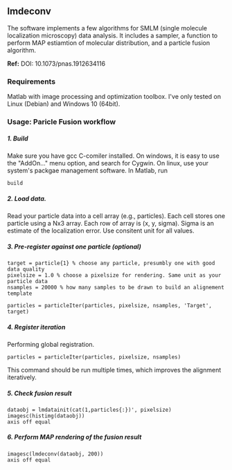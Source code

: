 ## lmdeconv
The software implements a few algorithms for SMLM (single molecule localization microscopy) data analysis. 
It includes a sampler, a function to perform MAP estiamtion of molecular distribution, and a particle fusion algorithm.

**Ref:** DOI: 10.1073/pnas.1912634116

### Requirements
Matlab with image processing and optimization toolbox. I've only tested on Linux (Debian) and Windows 10 (64bit).

### Usage: Paricle Fusion workflow

##### 1. Build
Make sure you have gcc C-comiler installed. On windows, it is easy to use the "AddOn..." menu option, and search for Cygwin. On linux, use your system's packgae management software. 
In Matlab, run
```
build
```
##### 2. Load data. 
Read your particle data into a cell array (e.g., particles). Each cell stores one particle using a Nx3 array. Each row of array is (x, y, sigma). Sigma is an estimate of the localization error. Use consitent unit for all values. 

##### 3. Pre-register against one particle (optional)
```
target = particle{1} % choose any particle, presumbly one with good data quality 
pixelsize = 1.0 % choose a pixelsize for rendering. Same unit as your particle data
nsamples = 20000 % how many samples to be drawn to build an alignement template

particles = particleIter(particles, pixelsize, nsamples, 'Target', target)
```

##### 4. Register iteration
Performing global registration.
```
particles = particleIter(particles, pixelsize, nsamples)
```
This command should be run multiple times, which improves the alignment iteratively.

##### 5. Check fusion result
```
dataobj = lmdatainit(cat(1,particles{:})', pixelsize)
imagesc(histimg(dataobj))
axis off equal
```

##### 6. Perform MAP rendering of the fusion result
```
imagesc(lmdeconv(dataobj, 200))
axis off equal
```
